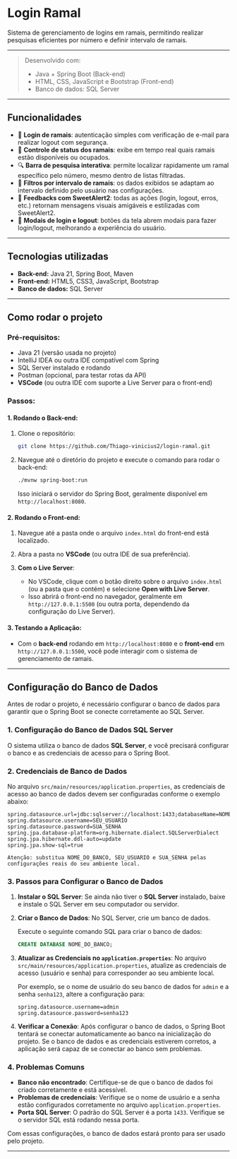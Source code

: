 # Login Ramal

Sistema de gerenciamento de logins em ramais, permitindo realizar pesquisas eficientes por número e definir intervalo de ramais.

---

> Desenvolvido com:
> - Java + Spring Boot (Back-end)
> - HTML, CSS, JavaScript e Bootstrap (Front-end)
> - Banco de dados: SQL Server

---

## Funcionalidades

- 🔐 **Login de ramais**: autenticação simples com verificação de e-mail para realizar logout com segurança.
- 📶 **Controle de status dos ramais**: exibe em tempo real quais ramais estão disponíveis ou ocupados.
- 🔍 **Barra de pesquisa interativa**: permite localizar rapidamente um ramal específico pelo número, mesmo dentro de listas filtradas.
- 🎯 **Filtros por intervalo de ramais**: os dados exibidos se adaptam ao intervalo definido pelo usuário nas configurações.
- 💬 **Feedbacks com SweetAlert2**: todas as ações (login, logout, erros, etc.) retornam mensagens visuais amigáveis e estilizadas com SweetAlert2.
- 🧩 **Modais de login e logout**: botões da tela abrem modais para fazer login/logout, melhorando a experiência do usuário.

---

## Tecnologias utilizadas

- **Back-end:** Java 21, Spring Boot, Maven
- **Front-end:** HTML5, CSS3, JavaScript, Bootstrap
- **Banco de dados:** SQL Server

---

## Como rodar o projeto

### Pré-requisitos:
- Java 21 (versão usada no projeto)
- IntelliJ IDEA ou outra IDE compatível com Spring
- SQL Server instalado e rodando
- Postman (opcional, para testar rotas da API)
- **VSCode** (ou outra IDE com suporte a Live Server para o front-end)

### Passos:

#### 1. Rodando o Back-end:
1. Clone o repositório:
   ```bash
   git clone https://github.com/Thiago-vinicius2/login-ramal.git
   ```

2. Navegue até o diretório do projeto e execute o comando para rodar o back-end:
   ```bash
   ./mvnw spring-boot:run
   ```
   Isso iniciará o servidor do Spring Boot, geralmente disponível em `http://localhost:8080`.

#### 2. Rodando o Front-end:
1. Navegue até a pasta onde o arquivo `index.html` do front-end está localizado.
   
2. Abra a pasta no **VSCode** (ou outra IDE de sua preferência).

3. **Com o Live Server**:
   - No VSCode, clique com o botão direito sobre o arquivo `index.html` (ou a pasta que o contém) e selecione **Open with Live Server**.
   - Isso abrirá o front-end no navegador, geralmente em `http://127.0.0.1:5500` (ou outra porta, dependendo da configuração do Live Server).

#### 3. Testando a Aplicação:
- Com o **back-end** rodando em `http://localhost:8080` e o **front-end** em `http://127.0.0.1:5500`, você pode interagir com o sistema de gerenciamento de ramais.

---

## Configuração do Banco de Dados

Antes de rodar o projeto, é necessário configurar o banco de dados para garantir que o Spring Boot se conecte corretamente ao SQL Server.

### 1. **Configuração do Banco de Dados SQL Server**

O sistema utiliza o banco de dados **SQL Server**, e você precisará configurar o banco e as credenciais de acesso para o Spring Boot.

### 2. **Credenciais de Banco de Dados**

No arquivo `src/main/resources/application.properties`, as credenciais de acesso ao banco de dados devem ser configuradas conforme o exemplo abaixo:

```properties
spring.datasource.url=jdbc:sqlserver://localhost:1433;databaseName=NOME_DO_BANCO;trustServerCertificate=true
spring.datasource.username=SEU_USUARIO
spring.datasource.password=SUA_SENHA
spring.jpa.database-platform=org.hibernate.dialect.SQLServerDialect
spring.jpa.hibernate.ddl-auto=update
spring.jpa.show-sql=true

Atenção: substitua NOME_DO_BANCO, SEU_USUARIO e SUA_SENHA pelas configurações reais do seu ambiente local.
```

### 3. **Passos para Configurar o Banco de Dados**

1. **Instalar o SQL Server**: 
   Se ainda não tiver o **SQL Server** instalado, baixe e instale o SQL Server em seu computador ou servidor.

2. **Criar o Banco de Dados**:
   No SQL Server, crie um banco de dados.

   Execute o seguinte comando SQL para criar o banco de dados:

   ```sql
   CREATE DATABASE NOME_DO_BANCO;
   ```

3. **Atualizar as Credenciais no `application.properties`**:
   No arquivo `src/main/resources/application.properties`, atualize as credenciais de acesso (usuário e senha) para corresponder ao seu ambiente local.

   Por exemplo, se o nome de usuário do seu banco de dados for `admin` e a senha `senha123`, altere a configuração para:

   ```properties
   spring.datasource.username=admin
   spring.datasource.password=senha123
   ```

4. **Verificar a Conexão**:
   Após configurar o banco de dados, o Spring Boot tentará se conectar automaticamente ao banco na inicialização do projeto. Se o banco de dados e as credenciais estiverem corretos, a aplicação será capaz de se conectar ao banco sem problemas.

### 4. **Problemas Comuns**

- **Banco não encontrado**: Certifique-se de que o banco de dados foi criado corretamente e está acessível.
- **Problemas de credenciais**: Verifique se o nome de usuário e a senha estão configurados corretamente no arquivo `application.properties`.
- **Porta SQL Server**: O padrão do SQL Server é a porta `1433`. Verifique se o servidor SQL está rodando nessa porta.

Com essas configurações, o banco de dados estará pronto para ser usado pelo projeto.

---
